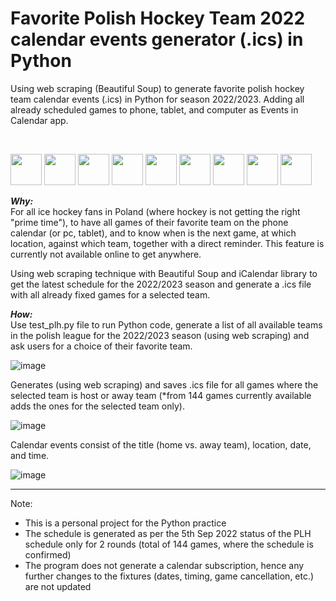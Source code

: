 # Favorite Polish Hockey Team 2022 calendar events generator (.ics) in Python
Using web scraping (Beautiful Soup) to generate favorite polish hockey team calendar events (.ics) in Python for season 2022/2023. Adding all already scheduled games to phone, tablet, and computer as Events in Calendar app.

<br>

<p float="left">
<img src="https://user-images.githubusercontent.com/97128701/188421007-36b8b712-033d-4f62-9f74-04081d641fed.png" width="50" height="50">
<img src="https://user-images.githubusercontent.com/97128701/188421021-dfb04bcb-0e45-42b5-a0e2-7fbbca772c2a.png" width="50" height="50">
<img src="https://user-images.githubusercontent.com/97128701/188421027-e673a93b-1f1a-4f72-a6cd-b31f2cbaf299.png" width="50" height="50">
<img src="https://user-images.githubusercontent.com/97128701/188421037-f7223d61-2ce4-40ed-90c1-077b7b766282.png" width="50" height="50">
<img src="https://user-images.githubusercontent.com/97128701/188421044-2f303aea-dbed-4837-a80f-703521ec74ad.png" width="50" height="50">
<img src="https://user-images.githubusercontent.com/97128701/188421049-564a8488-cdd5-4cb8-ae50-91405bc2ccc8.png" width="50" height="50">
<img src="https://user-images.githubusercontent.com/97128701/188421054-69b3855f-17bb-4444-b4a7-dec0c64051b7.png" width="50" height="50">
<img src="https://user-images.githubusercontent.com/97128701/188421060-104503e5-d8a3-438e-a5b0-e0d64948d551.png" width="50" height="50">
<img src="https://user-images.githubusercontent.com/97128701/188421069-19e48261-b8a3-4f7d-a584-6c04cb0e41ab.png" width="50" height="50">
</p>

<strong><i>Why:</i></strong><br>
For all ice hockey fans in Poland (where hockey is not getting the right "prime time"), to have all games of their favorite team on the phone calendar (or pc, tablet), and to know when is the next game, at which location, against which team, together with a direct reminder. This feature is currently not available online to get anywhere.

Using web scraping technique with Beautiful Soup and iCalendar library to get the latest schedule for the 2022/2023 season and generate a .ics file with all already fixed games for a selected team. 

<strong><i>How:</i></strong><br>
Use test_plh.py file to run Python code, generate a list of all available teams in the polish league for the 2022/2023 season (using web scraping) and ask users for a choice of their favorite team.

![image](https://user-images.githubusercontent.com/97128701/188427858-53106dfd-4c4c-446b-a3ac-d7dd3f3b6c38.png)

Generates (using web scraping) and saves .ics file for all games where the selected team is host or away team (*from 144 games currently available adds the ones for the selected team only).

![image](https://user-images.githubusercontent.com/97128701/188428018-119620dc-44b3-4719-a0d5-4fd742731689.png)

Calendar events consist of the title (home vs. away team), location, date, and time. 

![image](https://user-images.githubusercontent.com/97128701/188428141-ddd493f1-96ca-4d23-ab6e-cde4756a5080.png)


<hr>
Note:
<ul>
<li>This is a personal project for the Python practice
</li>
<li>The schedule is generated as per the 5th Sep 2022 status of the PLH schedule only for 2 rounds (total of 144 games, where the schedule is confirmed)</li>
<li>The program does not generate a calendar subscription, hence any further changes to the fixtures (dates, timing, game cancellation, etc.) are not updated</li>
</ul>
